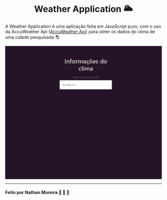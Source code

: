 <h1 align='center'>Weather Application 🌥️ </h1>

A Weather Application é uma aplicação feita em JavaScript puro, com o uso da AccuWeather Api ([AccuWeather Api](https://developer.accuweather.com/)) para obter os dados do clima de uma cidade pesquisada :earth_americas:

<p align='center' width='200px' height='200px'>
 <img src='./weatherApp.gif' align='center'/>
</p>

---

#### Feito por Nathan Moreira 🦊 🐸 🍜

